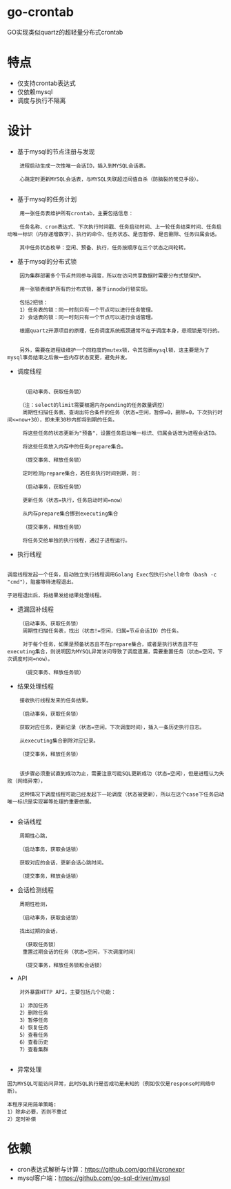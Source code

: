 # go-crontab

GO实现类似quartz的超轻量分布式crontab

# 特点

* 仅支持crontab表达式
* 仅依赖mysql
* 调度与执行不隔离

# 设计

* 基于mysql的节点注册与发现
```
    进程启动生成一次性唯一会话ID，插入到MYSQL会话表。
    
    心跳定时更新MYSQL会话表，与MYSQL失联超过阀值自杀（防脑裂的常见手段）。
  
```

* 基于mysql的任务计划

```
    用一张任务表维护所有crontab，主要包括信息：
    
    任务名称、cron表达式、下次执行时间戳、任务启动时间、上一轮任务结束时间、任务启动唯一标识（内存递增数字）、执行的命令、任务状态、是否暂停、是否删除、任务归属会话。
    
    其中任务状态枚举：空闲、预备、执行，任务按顺序在三个状态之间轮转。

```

* 基于mysql的分布式锁

```
    因为集群部署多个节点共同参与调度，所以在访问共享数据时需要分布式锁保护。
    
    用一张锁表维护所有的分布式锁，基于innodb行锁实现。
    
    包括2把锁：
    1）任务表的锁：同一时刻只有一个节点可以进行任务管理。
    2）会话表的锁：同一时刻只有一个节点可以进行会话管理。

    根据quartz开源项目的原理，任务调度系统瓶颈通常不在于调度本身，悲观锁是可行的。
    
    
    另外，需要在进程级维护一个同粒度的mutex锁，令其包裹mysql锁，这主要是为了mysql事务结束之后做一些内存状态变更，避免并发。
```

* 调度线程

```

     （启动事务、获取任务锁）

    （注：select的limit需要根据内存pending的任务数量调控）
     周期性扫描任务表、查询出符合条件的任务（状态=空闲，暂停=0，删除=0，下次执行时间<=now+30），即未来30秒内即将到期的任务。
  
     将这些任务的状态更新为"预备"，设置任务启动唯一标识、归属会话改为进程会话ID。
     
     将这些任务放入内存中的任务prepare集合。
    
     （提交事务、释放任务锁） 
     
     定时检测prepare集合，若任务执行时间到期，则：
     
     （启动事务，获取任务锁）
     
     更新任务（状态=执行，任务启动时间=now）
     
     从内存prepare集合挪到executing集合
     
     （提交事务，释放任务锁）
     
     将任务交给单独的执行线程，通过子进程运行。

```

* 执行线程

```

调度线程发起一个任务，启动独立执行线程调用Golang Exec包执行shell命令（bash -c "cmd"），阻塞等待进程退出。

子进程退出后，将结果发给结果处理线程。

```

* 遗漏回补线程

```
    （启动事务、获取任务锁）
     周期性扫描任务表，找出（状态!=空闲，归属=节点会话ID）的任务。
  
     对于每个任务，如果是预备状态且不在prepare集合，或者是执行状态且不在executing集合，则说明因为MYSQL异常访问导致了调度遗漏，需要重置任务（状态=空闲，下次调度时间=now）。
     
     （提交事务、释放任务锁）

```

* 结果处理线程

```
    接收执行线程发来的任务结果。
    
    （启动事务，获取任务锁）
    
    获取对应任务，更新记录（状态=空闲，下次调度时间），插入一条历史执行日志。
    
    从executing集合删除对应记录。
    
    （提交事务，释放任务锁）
    
    
    该步骤必须重试直到成功为止，需要注意可能SQL更新成功（状态=空闲），但是进程认为失败（网络异常），
    
    这种情况下调度线程可能已经发起下一轮调度（状态被更新），所以在这个case下任务启动唯一标识是实现幂等处理的重要依据。
    
```

* 会话线程

```
    周期性心跳，
    
    （启动事务，获取会话锁）
    
    获取对应的会话，更新会话心跳时间。
    
    （提交事务，释放会话锁）

```

* 会话检测线程

```
    周期性检测，
    
    （启动事务，获取会话锁）

    找出过期的会话，
    
     （获取任务锁）
     重置过期会话的任务（状态=空闲，下次调度时间）
     
     （提交事务，释放任务锁和会话锁）

```

* API

```
    对外暴露HTTP API，主要包括几个功能：
    
    1）添加任务
    2）删除任务
    3）暂停任务
    4）恢复任务
    5）查看任务
    6）查看历史
    7）查看集群
    
```

* 异常处理

```
因为MYSQL可能访问异常，此时SQL执行是否成功是未知的（例如仅仅是response时网络中断）。

本程序采用简单策略:
1）除非必要，否则不重试
2）定时补偿

```

# 依赖

* cron表达式解析与计算：https://github.com/gorhill/cronexpr
* mysql客户端：https://github.com/go-sql-driver/mysql